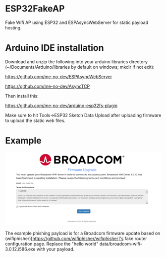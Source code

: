 # ESP32FakeAP
Fake Wifi AP using ESP32 and ESPAsyncWebServer for static payload hosting. 

# Arduino IDE installation

Download and unzip the following into your arduino libraries directory (~/Documents/Arduino/libraries by default on windows; mkdir if not exit):

https://github.com/me-no-dev/ESPAsyncWebServer

https://github.com/me-no-dev/AsyncTCP

Then install this:

https://github.com/me-no-dev/arduino-esp32fs-plugin

Make sure to hit Tools->ESP32 Sketch Data Upload after uploading firmware to upload the static web files.

# Example

![phishing example](https://github.com/TheKevinWang/ESP32FakeAP/raw/main/FakeAP/FakeAPExample.png)

The example phishing payload is for a Broadcom firmware update based on (wifiphisher)[https://github.com/wifiphisher/wifiphisher]'s fake router configuration page. Replace the "hello world" data/broadcom-wifi-3.0.12.i586.exe with your payload.


